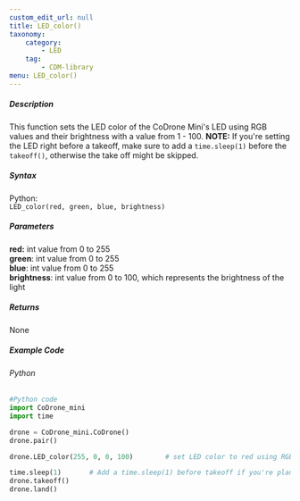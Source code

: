 ```yaml
---
custom_edit_url: null
title: LED_color()
taxonomy:
    category:
        - LED
    tag:
        - CDM-library
menu: LED_color()
---
```


##### Description

This function sets the LED color of the CoDrone Mini's LED using RGB values and their brightness with a value from 1 - 100. **NOTE:** If you're setting the LED right before a takeoff, make sure to add a ```time.sleep(1)``` before the ```takeoff()```, otherwise the take off might be skipped.

##### Syntax
Python:<br />
```LED_color(red, green, blue, brightness)```<br />


##### Parameters
**red:** int value from 0 to 255<br/>
**green**: int value from 0 to 255<br/>
**blue**: int value from 0 to 255<br/>
**brightness**: int value from 0 to 100, which represents the brightness of the light<br />


##### Returns

None

##### Example Code
###### Python
```python
#Python code
import CoDrone_mini
import time

drone = CoDrone_mini.CoDrone()
drone.pair()

drone.LED_color(255, 0, 0, 100)        # set LED color to red using RGB

time.sleep(1)		# Add a time.sleep(1) before takeoff if you're planning to set the LED cover before takeoff, otherwise the takeoff might get missed
drone.takeoff()
drone.land()
````